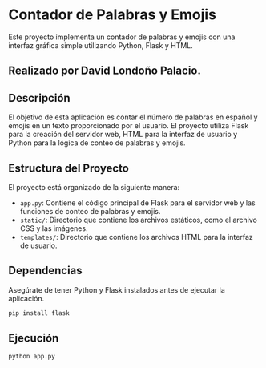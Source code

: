 # Contador de Palabras y Emojis

Este proyecto implementa un contador de palabras y emojis con una interfaz gráfica simple utilizando Python, Flask y HTML.

## Realizado por David Londoño Palacio.

## Descripción

El objetivo de esta aplicación es contar el número de palabras en español y emojis en un texto proporcionado por el usuario. El proyecto utiliza Flask para la creación del servidor web, HTML para la interfaz de usuario y Python para la lógica de conteo de palabras y emojis.

## Estructura del Proyecto

El proyecto está organizado de la siguiente manera:

- `app.py`: Contiene el código principal de Flask para el servidor web y las funciones de conteo de palabras y emojis.
- `static/`: Directorio que contiene los archivos estáticos, como el archivo CSS y las imágenes.
- `templates/`: Directorio que contiene los archivos HTML para la interfaz de usuario.

## Dependencias

Asegúrate de tener Python y Flask instalados antes de ejecutar la aplicación.

```bash
pip install flask
```
## Ejecución

```bash
python app.py
```
